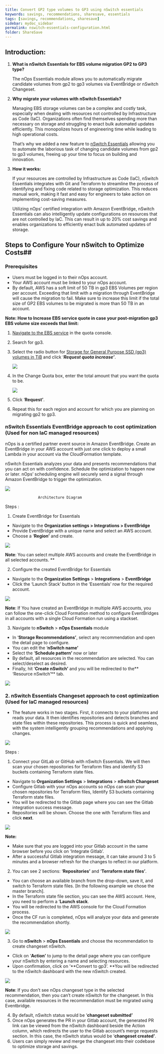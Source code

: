 ```yaml
---
title: Convert GP2 type volumes to GP3 using nSwitch essentials
keywords: savings, recommendations, sharesave, essentials
tags: [savings, recommendations, sharesave]
sidebar: mydoc_sidebar
permalink: nswitch-essentials-configuration.html
folder: ShareSave
---
```


## Introduction: ##



1. **What is nSwitch Essentials for EBS volume migration GP2 to GP3 type?**

    The nOps Essentials module allows you to automatically migrate candidate volumes from gp2 to gp3 volumes via EventBridge or nSwitch Changeset.

1. **Why migrate your volumes with nSwitch Essentials?**

    Managing EBS storage volumes can be a complex and costly task, especially when dealing with resources not controlled by Infrastructure as Code (IaC). Organizations often find themselves spending more than necessary on storage and struggling to enact bulk automated updates efficiently. This monopolizes hours of engineering time while leading to high operational costs.


    That’s why we added a new feature to [nSwitch Essentials](https://www.nops.io/essentials/) allowing you to automate the laborious task of changing candidate volumes from gp2 to gp3 volumes, freeing up your time to focus on building and innovation.

1. **How it works:**

    If your resources are controlled by Infrastructure as Code (IaC), nSwitch Essentials integrates with Git and Terraform to streamline the process of identifying and fixing code related to storage optimization. This reduces manual work, making it fast and easy for engineers to take action on implementing cost-saving measures.


    Utilizing nOps’ certified integration with Amazon EventBridge, nSwitch Essentials can also intelligently update configurations on resources that are not controlled by IaC. This can result in up to 20% cost savings and enables organizations to efficiently enact bulk automated updates of storage.


## Steps to Configure Your nSwitch to Optimize Costs##



### Prerequisites ###
* Users must be logged in to their nOps account. 
* Your AWS account must be linked to your nOps account.
* By default, AWS has a soft limit of 50 TB in gp3 EBS Volumes per region per account. Exceeding that limit with a migration through EventBridge will cause the migration to fail. Make sure to increase this limit if the total size of GP2 EBS volumes to be migrated is more than 50 TB in an account.

**Note: How to Increase EBS service quote in case your post-migration gp3 EBS volume size exceeds that limit:**



1. [Navigate to the EBS service](https://console.aws.amazon.com/servicequotas/home/services/ebs/quotas) in the quota console.
2. Search for gp3.
3. Select the radio button for [Storage for General Purpose SSD (gp3) volumes in TiB](https://console.aws.amazon.com/servicequotas/home/services/ebs/quotas/L-7A658B76) and click ‘**_Request quota increase’_**.

        

	![](https://lh7-us.googleusercontent.com/vre-sDvnF4L69U4KLvhOme6gli1FvE97mIAouQBwjduEPDI7jaIhDfbP8A9Il9WQr5KNCCPu-eYBR-0o6V1z-QjLDhUOaOMJLpBVCBd06SOnXWKFiuExRYa0wj5Qzzuz8zYbxshKtzmbCMh_YBuokK7cK_wcuMSIv1C_ziLwIPtAwZ7yM2sWOwKxysg87w)


4. In the Change Quota box, enter the total amount that you want the quota to be.

	![](https://lh7-us.googleusercontent.com/UhvTEwp-Vm3MBOg6mY1I5mZXOZHUy8VnrsR3OfyWVQ3iFoCIhJ5kELO_0o7RrbDrvsUj5JpDaDYC6oVnitBw7iVRpKVfa-znUxYf4iGsFBrumW7DbPjU0d819Tc81cxqLXt3Jvx_E-BM3DL9NYIl_SokgGEDZx1kzNrxcHSCN96LJWvzKHiFiAQ1VkHOIw)




5. Click ‘**Request’**.
6. Repeat this for each region and account for which you are planning on migrating gp2 to gp3.

### **nSwitch Essentials EventBridge approach to cost optimization (Used for non IaC managed resources)** ###

nOps is a certified partner event source in Amazon EventBridge. Create an EventBridge in your AWS account with just one click to deploy a small Lambda in your account via the CloudFormation template. 

nSwitch Essentials analyzes your data and presents recommendations that you can act on with confidence.  Schedule the optimization to happen now or later. nOps’ scheduling engine will securely send a signal through Amazon EventBridge to trigger the optimization.



![](https://lh7-us.googleusercontent.com/MOfjgtoW8Tnv_QDq2-0LTWudvqbK5xSZ4D439lI2zCGDPp4Od3Y65IxUB5xBkX-H1ZZKzG2sI71JP5C-ygO3Yi6dfakih2Qmq-BUUhAGUyfsajNIOkNMR70v8cVr6pZyxDJvGW-KTPvcRZTvx-YIfKL6oS7x1vMO0sxs7r48JnyG6Oqam3XKYhq7waysow)


				   Architecture Diagram

Steps : 



1. Create EventBridge for Essentials
* Navigate to the **Organization settings > Integrations > EventBridge**
* Provide EventBridge with a unique name and select an AWS account.
* Choose a ‘**Region’** and create.

![](https://lh7-us.googleusercontent.com/eWs7HOTD9zpg7EyGynYDPqhehUwKihyC0qpc0JW9JO1MZXF8wrgINcMPWwgNiGjf8C_t3-STmKq_oqjdBciIhA_H9LxT3P291zDEYDXH1ZYxbCaHF__SuaOuDxA54hm6tgtLTh2w1aGG5wm-9BsqLhGYMZIbDC0p8Qrh95KRDNxKUP98DzTVQc-mp2uW8g)


**Note**: You can select multiple AWS accounts and create the EventBridge in all selected accounts. **



2. Configure the created EventBridge for Essentials
* Navigate to the **Organization Settings** > **Integrations** > **EventBridge**
* Click the ‘Launch Stack’ button in the ‘Essentials’ row for the required account. 

![](https://lh7-us.googleusercontent.com/YAFwDim8kN8JLnCMusgISE3qOu8Lj7cxALFRYaf6HbxRfjm347d1kwZ51PNE4QP-F4hufvI64oFk3w5mFWccuXQpkacdWHcCULMXEctCJs3ZxByR4rAFO2xP90ZtTyML77igmqdGiYgQTKAJG-j2K_3CKWhEy1GBxolzCyB0nYT_fGSu_-zC16bw4LKNHA)

**Note**: If You have created an EventBridge in multiple AWS accounts, you can follow the one-click Cloud Formation method to configure EventBridges in all accounts with a single Cloud Formation run using a stackset.



3. Navigate to **nSwitch** > **nOps Essentials** module
* In ‘**Storage Recommendations’**, select any recommendation and open the detail page to configure.
* You can edit the ‘**nSwitch name’**
* Select the ‘**Schedule pattern’** now or later
* By default, all resources in the recommendation are selected. You can select/deselect as desired.
* Finally, hit ‘**Create nSwitch’** and you will be redirected to the** ‘Resource nSwitch’** tab.

![](https://lh7-us.googleusercontent.com/weVdFB3zUV0EIU0Y2lvjsrAfx57gUvgZTfmpT_7Suzb5HF5pSKWs7LMAkFpZMxpkteSqn2xO0GOEq-hkkl-RodoR0Dn1UrJnUdY_kVEyoGhlXxPIaRCnYBliluHjmXen3hqPVB45aQ2MV949TYrDfDeKYM9oeSEmZWLM4fsvNKNLhNE3rfY9a4HMMUvcgg)



### **2. nSwitch Essentials Changeset approach to cost optimization (Used for IaC managed resources)** ###



* The feature works in two stages. First, it connects to your platforms and reads your data. It then identifies repositories and detects branches and state files within these repositories. This process is quick and seamless, with the system intelligently grouping recommendations and applying changes.

![](https://lh7-us.googleusercontent.com/6bf1bSjVtp4ANybtwP-KdDL3lJOvii9rbbw6Hfta4UEWEQEtDEq856SzGrvUxTib9E-9dhDlNPJ-NCZASqYYOcD4pyk4MqeCzMqN-6cX_7Oi0AJ4tfOG5jS-4mWq-KJQZIwbGX_9ROo4XhiDBGBIcJuey_dvoYINDaSbO0i0y_WvtOxpk2NMtY5DedaO0Q)


Steps : 



1. Connect your GitLab or GitHub with nSwitch Essentials. We will then scan your chosen repositories for Terraform files and identify S3 buckets containing Terraform state files.
* Navigate to **Organization Settings** > **Integrations** > **nSwitch Changeset**
* Configure Gitlab with your nOps accounts so nOps can scan your chosen repositories for Terraform files, Identify S3 buckets containing Terraform state files.
* You will be redirected to the Gitlab page where you can see the Gitlab integration success message.
* Repositories will be shown. Choose the one with Terraform files and click **next**.


![](https://lh7-us.googleusercontent.com/IXWqHBy4ZtYByPH7uIQAuWdlRKqkmba5Xjc5xU9fxOcH0ShfoufCietuNV8_Jovv3L_UPV94G3k26m9dakk-6TPhgWsJ9dL5rRTkb3MmINFZRBLefc3a7UZR41xeXotVBOIHmAxWxqJYesQqFrydQB2vWLdiocvbubr7llReOuxaY6q96g0g9inGX7JVLg)


**Note:**


* Make sure that you are logged into your Gitlab account in the same browser before you click on ‘Integrate Gitlab’.
* After a successful Gitlab integration message, it can take around 3 to 5 minutes and a browser refresh for the changes to reflect in our platform.

2. You can see 2 sections: ‘**Repositories’** and ‘**Terraform state files’**. 
* You can choose an available branch from the drop-down, save it, and switch to Terraform state files. [In the following example we chose the master branch].
* In the Terraform state file section, you can see the AWS account. Here,  you need to perform a ‘**Launch stack**.
* You will be redirected to the AWS console for the Cloud Formation process.
* Once the CF run is completed, nOps will analyze your data and generate the recommendation shortly. 

![](https://lh7-us.googleusercontent.com/Ej5ftIbj_tDyxVduH-Xtbv9OGmayfSuQMCTEASl7yCxAG7AVZC5iBsAgyrm7obrOur7l3PqfF7Hl-jg9yn6CgdPkR6Z-xA9M4Zeh4rzZT1zzCXOdfzfrx7QhGUfXgy2yk_I4rZwO4ySHsNfL8uXrWbpatlyRw2VHcqVMJLyIncfhgSkHe9iOGqTb9tN6Ww)



3. Go to **nSwitch** > **nOps Essentials** and choose the recommendation to create changeset nSwitch.
* Click on ‘**Action’** to jump to the detail page where you can configure your nSwitch by entering a name and selecting resources. 
* Upon confirmation, click on ‘**Convert to gp3’. **You will be redirected to the nSwitch dashboard with the new nSwitch created.

![](https://lh7-us.googleusercontent.com/g3cSQuv5BILUxNo8FGYagDjboEGqHoLJUpGLe-T_cRLAbF7wWYqxM-habhIO31WXC5VUTSzdZsMyop6yH_QiKSXsi5wuvOIY-IWVgAuGd_39e8N2EzW_ehYm40JaftYkop0SffGHJHnGS1YkWC4UoQeW9Pk0xStEB809-Brt0olRPfTj4MdTGk2W4CVXsQ)

**Note**: If you don’t see nOps changeset type in the selected recommendation, then you can’t create nSwitch for the changeset. In this case,  available resources in the recommendation must be migrated using Eventbridge. 



4. By default, nSwitch status would be ‘**changeset submitted’**
5. Once nOps generates the PR in your Gitlab account, the generated PR link can be viewed from the nSwitch dashboard beside the Action column, which redirects the user to the Gitlab account’s merge requests section. In this case, the nSwitch status would be ‘**changeset created’**.
6. Users can simply review and merge the changeset into their codebase to optimize storage and savings. 
